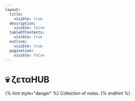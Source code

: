 ```yaml
---
layout:
  title:
    visible: true
  description:
    visible: false
  tableOfContents:
    visible: true
  outline:
    visible: true
  pagination:
    visible: false
---
```


# 💀 ζεταHUB

{% hint style="danger" %}
Collection of notes.
{% endhint %}

